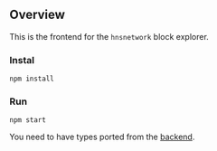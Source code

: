 ## Overview

This is the frontend for the `hnsnetwork` block explorer. 

### Instal

`npm install` 

### Run

`npm start`

You need to have types ported from the [backend](https://github.com/handshake-labs/blockexplorer). 
